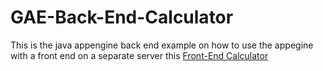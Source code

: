 # GAE-Back-End-Calculator
This is the java appengine back  end example on how to use the appegine with a front end on a separate server this  [Front-End Calculator](https://github.com/theo4u/GAE-Front-End-Calculator) 
